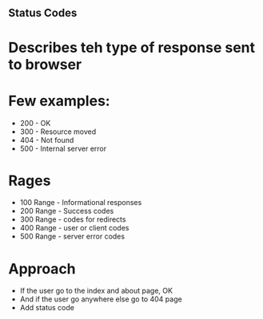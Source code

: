## Status Codes
# Describes teh type of response sent to browser
# Few examples:
- 200 - OK
- 300 - Resource moved
- 404 - Not found
- 500 - Internal server error

# Rages
- 100 Range - Informational responses
- 200 Range - Success codes
- 300 Range - codes for redirects
- 400 Range - user or client codes
- 500 Range - server error codes

# Approach
- If the user go to the index and about page, OK
- And if the user go anywhere else go to 404 page
- Add status code


















